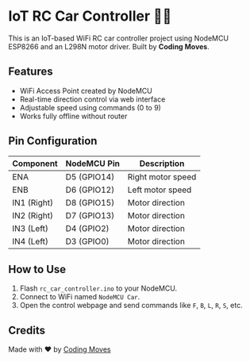 # IoT RC Car Controller 🚗📡

This is an IoT-based WiFi RC car controller project using NodeMCU ESP8266 and an L298N motor driver. Built by **Coding Moves**.

## Features
- WiFi Access Point created by NodeMCU
- Real-time direction control via web interface
- Adjustable speed using commands (0 to 9)
- Works fully offline without router

## Pin Configuration
| Component     | NodeMCU Pin | Description           |
|---------------|-------------|-----------------------|
| ENA           | D5 (GPIO14) | Right motor speed     |
| ENB           | D6 (GPIO12) | Left motor speed      |
| IN1 (Right)   | D8 (GPIO15) | Motor direction       |
| IN2 (Right)   | D7 (GPIO13) | Motor direction       |
| IN3 (Left)    | D4 (GPIO2)  | Motor direction       |
| IN4 (Left)    | D3 (GPIO0)  | Motor direction       |

## How to Use
1. Flash `rc_car_controller.ino` to your NodeMCU.
2. Connect to WiFi named `NodeMCU Car`.
3. Open the control webpage and send commands like `F`, `B`, `L`, `R`, `S`, etc.

## Credits
Made with ❤️ by [Coding Moves](https://www.youtube.com/@Coding_Moves)
